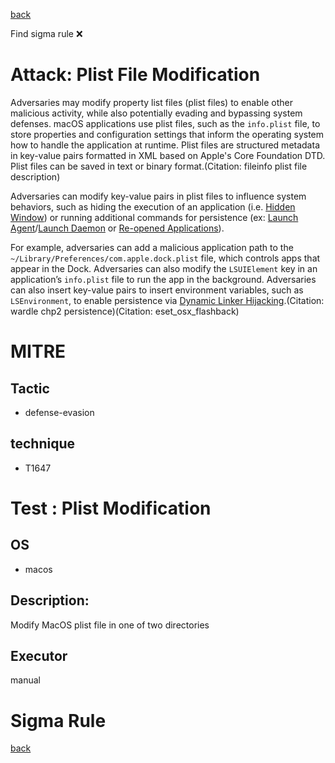 
[back](../index.md)

Find sigma rule :x: 

# Attack: Plist File Modification 

Adversaries may modify property list files (plist files) to enable other malicious activity, while also potentially evading and bypassing system defenses. macOS applications use plist files, such as the <code>info.plist</code> file, to store properties and configuration settings that inform the operating system how to handle the application at runtime. Plist files are structured metadata in key-value pairs formatted in XML based on Apple's Core Foundation DTD. Plist files can be saved in text or binary format.(Citation: fileinfo plist file description) 

Adversaries can modify key-value pairs in plist files to influence system behaviors, such as hiding the execution of an application (i.e. [Hidden Window](https://attack.mitre.org/techniques/T1564/003)) or running additional commands for persistence (ex: [Launch Agent](https://attack.mitre.org/techniques/T1543/001)/[Launch Daemon](https://attack.mitre.org/techniques/T1543/004) or [Re-opened Applications](https://attack.mitre.org/techniques/T1547/007)).

For example, adversaries can add a malicious application path to the `~/Library/Preferences/com.apple.dock.plist` file, which controls apps that appear in the Dock. Adversaries can also modify the <code>LSUIElement</code> key in an application’s <code>info.plist</code> file  to run the app in the background. Adversaries can also insert key-value pairs to insert environment variables, such as <code>LSEnvironment</code>, to enable persistence via [Dynamic Linker Hijacking](https://attack.mitre.org/techniques/T1574/006).(Citation: wardle chp2 persistence)(Citation: eset_osx_flashback)

# MITRE
## Tactic
  - defense-evasion


## technique
  - T1647


# Test : Plist Modification
## OS
  - macos


## Description:
Modify MacOS plist file in one of two directories


## Executor
manual

# Sigma Rule


[back](../index.md)
